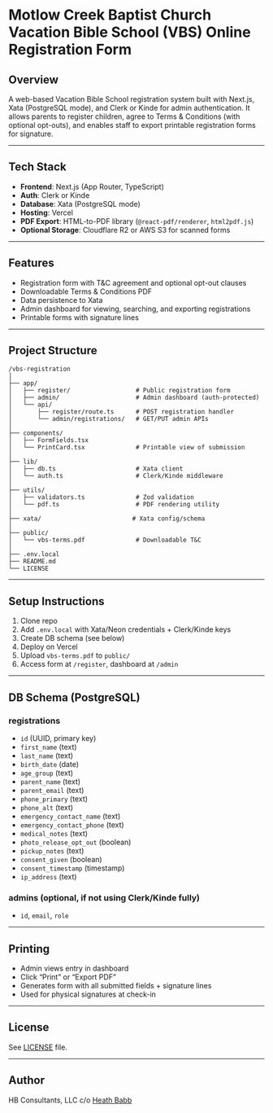 # Motlow Creek Baptist Church Vacation Bible School (VBS) Online Registration Form

## Overview

A web-based Vacation Bible School registration system built with Next.js, Xata (PostgreSQL mode), and Clerk or Kinde for admin authentication. It allows parents to register children, agree to Terms & Conditions (with optional opt-outs), and enables staff to export printable registration forms for signature.

---

## Tech Stack

- **Frontend**: Next.js (App Router, TypeScript)
- **Auth**: Clerk or Kinde
- **Database**: Xata (PostgreSQL mode)
- **Hosting**: Vercel
- **PDF Export**: HTML-to-PDF library (`@react-pdf/renderer`, `html2pdf.js`)
- **Optional Storage**: Cloudflare R2 or AWS S3 for scanned forms

---

## Features

- Registration form with T&C agreement and optional opt-out clauses
- Downloadable Terms & Conditions PDF
- Data persistence to Xata
- Admin dashboard for viewing, searching, and exporting registrations
- Printable forms with signature lines

---

## Project Structure

```tree
/vbs-registration
│
├── app/
│   ├── register/                  # Public registration form
│   ├── admin/                     # Admin dashboard (auth-protected)
│   └── api/
│       ├── register/route.ts      # POST registration handler
│       └── admin/registrations/   # GET/PUT admin APIs
│
├── components/
│   ├── FormFields.tsx
│   └── PrintCard.tsx              # Printable view of submission
│
├── lib/
│   ├── db.ts                      # Xata client
│   └── auth.ts                    # Clerk/Kinde middleware
│
├── utils/
│   ├── validators.ts              # Zod validation
│   └── pdf.ts                     # PDF rendering utility
│
├── xata/                         # Xata config/schema
│
├── public/
│   └── vbs-terms.pdf              # Downloadable T&C
│
├── .env.local
├── README.md
└── LICENSE
```

---

## Setup Instructions

1. Clone repo
2. Add `.env.local` with Xata/Neon credentials + Clerk/Kinde keys
3. Create DB schema (see below)
4. Deploy on Vercel
5. Upload `vbs-terms.pdf` to `public/`
6. Access form at `/register`, dashboard at `/admin`

---

## DB Schema (PostgreSQL)

### registrations

- `id` (UUID, primary key)
- `first_name` (text)
- `last_name` (text)
- `birth_date` (date)
- `age_group` (text)
- `parent_name` (text)
- `parent_email` (text)
- `phone_primary` (text)
- `phone_alt` (text)
- `emergency_contact_name` (text)
- `emergency_contact_phone` (text)
- `medical_notes` (text)
- `photo_release_opt_out` (boolean)
- `pickup_notes` (text)
- `consent_given` (boolean)
- `consent_timestamp` (timestamp)
- `ip_address` (text)

### admins (optional, if not using Clerk/Kinde fully)

- `id`, `email`, `role`

---

## Printing

- Admin views entry in dashboard
- Click “Print” or “Export PDF”
- Generates form with all submitted fields + signature lines
- Used for physical signatures at check-in

---

## License

See [LICENSE]('/LICENSE') file.

---

## Author

HB Consultants, LLC c/o [Heath Babb](https://github.com/hbabb)
